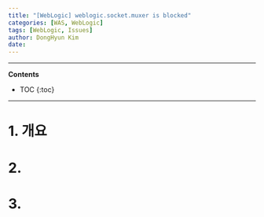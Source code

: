 ```yaml
---
title: "[WebLogic] weblogic.socket.muxer is blocked"
categories: [WAS, WebLogic]
tags: [WebLogic, Issues]
author: DongHyun Kim
date: 
---
```


---
**Contents**

* TOC
{:toc}
---

# 1. 개요




# 2.


# 3. 



